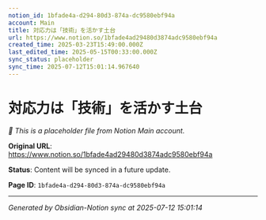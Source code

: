```yaml
---
notion_id: 1bfade4a-d294-80d3-874a-dc9580ebf94a
account: Main
title: 対応力は「技術」を活かす土台
url: https://www.notion.so/1bfade4ad29480d3874adc9580ebf94a
created_time: 2025-03-23T15:49:00.000Z
last_edited_time: 2025-05-15T00:33:00.000Z
sync_status: placeholder
sync_time: 2025-07-12T15:01:14.967640
---
```


# 対応力は「技術」を活かす土台

*🔄 This is a placeholder file from Notion Main account.*

**Original URL**: https://www.notion.so/1bfade4ad29480d3874adc9580ebf94a

**Status**: Content will be synced in a future update.

**Page ID**: `1bfade4a-d294-80d3-874a-dc9580ebf94a`

---

*Generated by Obsidian-Notion sync at 2025-07-12 15:01:14*
